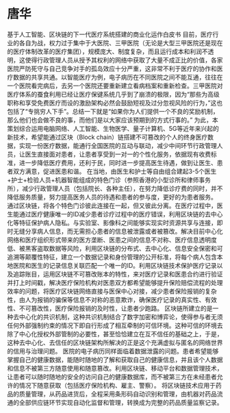 # 唐华
基于人工智能、区块链的下一代医疗系统搭建的商业化运作白皮书
目前，医疗行业的各自为战，权力过于集中于大医院、三甲医院（无论是大型三甲医院还是现在的医疗体制改革的医疗集团），规模庞大、制度复杂，而且运行成本和利润不透明，这使得行政管理人员从授予其权利的网络中获取了大量不成正比的价值，各家医院严防死守与自己竞争对手的孤岛效应十分严重，这非常不利于医疗的协作和医疗数据的共享共通。以智能医疗为例，电子病历在不同医院之间不能互通，往往在一个医院看完病后，去另一个医院还要重新建立看病档案和重新检查。三甲医院对医疗体系的蚕食利用已经让医疗保键系统几乎到了崩溃的极限，因为“那些为高级职称和享受免费医疗而设的激励架构必然会鼓励短视及过分忽视风险的行为，”这也包括了“专挑穷人下手”。总结一下就是“如果你为人们提供一个不良的奖励机制，那么他们也会做不良的事，而他们是以大家应该预期到的方式行事的。”
为此，本策划综合运用电脑网络、人工智能、生物医学、量子计算机、5G等近年来兴起的新技术，希望能通过区块（Block chain）链搭建不可篡改的个人的终身医疗数据，实现一份医疗数据，能通行全国医院的互动与联动，减少中间环节行政管理人员，让医生直接面对患者，让患者享受到一对一的个性化服务，依据现有收费标准，进一步降低医疗费用，还利于民，同时进一步提高医生待遇，做到让医生、患者双方满意，促进医患和谐。
在当地，由医生和护士等自由组合建起3-5个医生+护士+检验人员+机器智能组成的特色门诊（参照香港的小型诊所和律师事务所），减少行政管理人员（包括院长、各种主任），在努力降低诊疗费的同时，并不降低服务质量，努力提高医务人员的待遇和患者的参与度，更好的为患者服务。
通过区块链，将各个特色门诊彼此连接在一起，但又彼此分离。在医疗过程中，医生能通过医疗健康唯一的ID减少患者诊疗过程中的医疗错误，利用区块链的去中心化等特征保护病人隐私。与实验室、影像科之间能够实现实时资源共享与连接，即时无缝分享病人信息，而无需担心患者的信息被泄露或者被篡改。解决目前中心化网络和医疗组织形式带来的医方垄断、医患之间的信息不对称、医疗信息透明度低、被黑客盗取数据等风险，利用区块链的分布式、去中心化、信息安全保密和可追溯等颠覆性特征，建立一个数据记录和身份管理的公开标准，将每个病人包含本地医院和医生的记录信息关联匹配一个唯一的ID。利用区块链技术保护医疗记录以及追踪账目，运用区块链不可篡改账本的特性，来对医疗记录和医患合约进行验证并打上时间戳，解决医疗保险机构对医患双方都希望能够提升保险赔偿流程的处理效率的问题，将医疗区块链网络直接与医保中心对接，减少患者保险报销的复杂性，由人为报销的骗保等信息不对称的恶意欺诈，确保医疗记录的真实性、有效性、不可篡改性，医疗保险报销的及时性，让患者少跑路。
区块链所建立的是一种去中心化的共识机制，这种共识机制结合了数字加密和博弈论，使得参与者无须任何外部强制约束的情况下即自行形成了相互牵制的可信环境。这种可信的环境去除了中心化授权外部管制的必要性，甚至恰恰建立在互不信任的基础之上，于是，这种去中心化、去信任的区块链架构所解决的正是这个充满虚拟与匿名的网络世界的信用与治理问题。
医院的电子病历同样面临着数据泄露的问题。患者希望能够掌握自己的健康数据，能随时随地的了解和获取自己的健康信息，并且该个人数据和信息不被第三方随意使用和随意篡改。利用区块链、移动平台和数据管理技术，让患者可以随时随地的安全的访问自己的健康数据库，而不被第三方在未经患者允许的情况下随意获取（包括医疗保险机构、雇主、警察）。
将区块链技术应用于药品的质量管理，从药品进货后，全程采用条形码自动识别和管理，由机器对药品流通的全部供应链环节实现自动化监督和管理，转换成为完整的药品质量监察记录。
